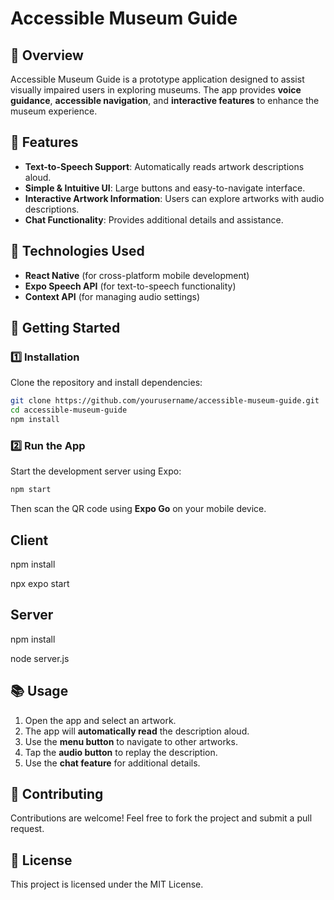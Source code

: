 # Accessible Museum Guide  

## 📌 Overview  
Accessible Museum Guide is a prototype application designed to assist visually impaired users in exploring museums. The app provides **voice guidance**, **accessible navigation**, and **interactive features** to enhance the museum experience.  

## 🎯 Features  
- **Text-to-Speech Support**: Automatically reads artwork descriptions aloud.  
- **Simple & Intuitive UI**: Large buttons and easy-to-navigate interface.  
- **Interactive Artwork Information**: Users can explore artworks with audio descriptions.  
- **Chat Functionality**: Provides additional details and assistance.  

## 📱 Technologies Used  
- **React Native** (for cross-platform mobile development)  
- **Expo Speech API** (for text-to-speech functionality)  
- **Context API** (for managing audio settings)  

## 🚀 Getting Started  

### 1️⃣ Installation  
Clone the repository and install dependencies:  
```bash  
git clone https://github.com/yourusername/accessible-museum-guide.git  
cd accessible-museum-guide  
npm install  
```

### 2️⃣ Run the App  
Start the development server using Expo:  
```bash  
npm start  
```
Then scan the QR code using **Expo Go** on your mobile device.

## Client

npm install

npx expo start

## Server 

npm install

node server.js

## 📚 Usage  
1. Open the app and select an artwork.  
2. The app will **automatically read** the description aloud.  
3. Use the **menu button** to navigate to other artworks.  
4. Tap the **audio button** to replay the description.  
5. Use the **chat feature** for additional details.  

## 🤝 Contributing  
Contributions are welcome! Feel free to fork the project and submit a pull request.  

## 💚 License  
This project is licensed under the MIT License.

